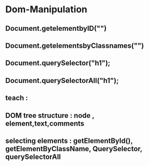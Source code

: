 # Dom-Manipulation

## Document.getelementbyID("")

## Document.getelementsbyClassnames("")

## Document.querySelector("h1");

## Document.querySelectorAll("h1");

## teach :

## DOM tree structure : node , element,text,comments

## selecting elements : getElementById(), getElementByClassName, QuerySelector, querySelectorAll
